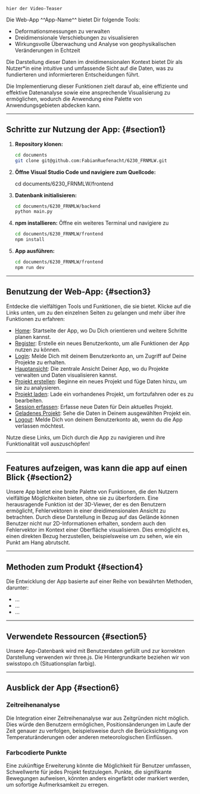 ```
hier der Video-Teaser
```

Die Web-App ^^App-Name^^ bietet Dir folgende Tools:

- Deformationsmessungen zu verwalten
- Dreidimensionale Verschiebungen zu visualisieren
- Wirkungsvolle Überwachung und Analyse von geophysikalischen Veränderungen in Echtzeit

Die Darstellung dieser Daten im dreidimensionalen Kontext bietet Dir als Nutzer\*in eine intuitive und umfassende Sicht auf die Daten, was zu fundierteren und informierteren Entscheidungen führt.

Die Implementierung dieser Funktionen zielt darauf ab, eine effiziente und effektive Datenanalyse sowie eine ansprechende Visualisierung zu ermöglichen, wodurch die Anwendung eine Palette von Anwendungsgebieten abdecken kann.

---

## Schritte zur Nutzung der App: {#section1}

1. **Repository klonen:**

   ```bash
   cd documents
   git clone git@github.com:FabianRuefenacht/6230_FRNMLW.git
   ```

2. **Öffne Visual Studio Code und navigiere zum Quellcode:**

   cd documents/6230_FRNMLW/frontend

3. **Datenbank initialisieren:**

   ```bash
   cd documents/6230_FRNMLW/backend
   python main.py
   ```

4. **npm installieren:**
   Öffne ein weiteres Terminal und navigiere zu

   ```bash
   cd documents/6230_FRNMLW/frontend
   npm install
   ```

5. **App ausführen:**

   ```bash
   cd documents/6230_FRNMLW/frontend
   npm run dev
   ```

---

## Benutzung der Web-App: {#section3}

Entdecke die vielfältigen Tools und Funktionen, die sie bietet. Klicke auf die Links unten, um zu den einzelnen Seiten zu gelangen und mehr über ihre Funktionen zu erfahren:

- [Home](home.html): Startseite der App, wo Du Dich orientieren und weitere Schritte planen kannst.
- [Register](register.html): Erstelle ein neues Benutzerkonto, um alle Funktionen der App nutzen zu können.
- [Login](login.html): Melde Dich mit deinem Benutzerkonto an, um Zugriff auf Deine Projekte zu erhalten.
- [Hauptansicht](main_view.html): Die zentrale Ansicht Deiner App, wo du Projekte verwalten und Daten visualisieren kannst.
- [Projekt erstellen](create_project.html): Beginne ein neues Projekt und füge Daten hinzu, um sie zu analysieren.
- [Projekt laden](load_project.html): Lade ein vorhandenes Projekt, um fortzufahren oder es zu bearbeiten.
- [Session erfassen](capture_session.html): Erfasse neue Daten für Dein aktuelles Projekt.
- [Geladenes Projekt](current_project.html): Sehe die Daten in Deinem ausgewählten Projekt ein.
- [Logout](logout.html): Melde Dich von deinem Benutzerkonto ab, wenn du die App verlassen möchtest.

Nutze diese Links, um Dich durch die App zu navigieren und ihre Funktionalität voll auszuschöpfen!

---

## Features aufzeigen, was kann die app auf einen Blick {#section2}

Unsere App bietet eine breite Palette von Funktionen, die den Nutzern vielfältige Möglichkeiten bieten, ohne sie zu überfordern. Eine herausragende Funktion ist der 3D-Viewer, der es den Benutzern ermöglicht, Fehlervektoren in einer dreidimensionalen Ansicht zu betrachten. Durch diese Darstellung in Bezug auf das Gelände können Benutzer nicht nur 2D-Informationen erhalten, sondern auch den Fehlervektor im Kontext einer Oberfläche visualisieren. Dies ermöglicht es, einen direkten Bezug herzustellen, beispielsweise um zu sehen, wie ein Punkt am Hang abrutscht.

---

## Methoden zum Produkt {#section4}

Die Entwicklung der App basierte auf einer Reihe von bewährten Methoden, darunter:

- ...
- ...
- ...

---

## Verwendete Ressourcen {#section5}

Unsere App-Datenbank wird mit Benutzerdaten gefüllt und zur korrekten Darstellung verwenden wir three.js. Die Hintergrundkarte beziehen wir von swisstopo.ch (Situationsplan farbig).

---

## Ausblick der App {#section6}

### Zeitreihenanalyse

Die Integration einer Zeitreihenanalyse war aus Zeitgründen nicht möglich. Dies würde den Benutzern ermöglichen, Positionsänderungen im Laufe der Zeit genauer zu verfolgen, beispielsweise durch die Berücksichtigung von Temperaturänderungen oder anderen meteorologischen Einflüssen.

### Farbcodierte Punkte

Eine zukünftige Erweiterung könnte die Möglichkeit für Benutzer umfassen, Schwellwerte für jedes Projekt festzulegen. Punkte, die signifikante Bewegungen aufweisen, könnten anders eingefärbt oder markiert werden, um sofortige Aufmerksamkeit zu erregen.
